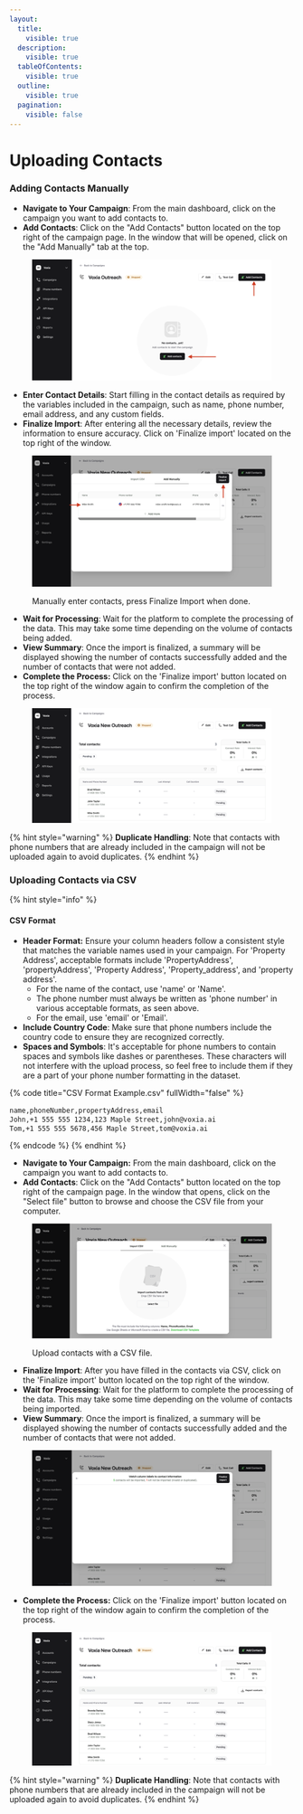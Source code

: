 ```yaml
---
layout:
  title:
    visible: true
  description:
    visible: true
  tableOfContents:
    visible: true
  outline:
    visible: true
  pagination:
    visible: false
---
```


# Uploading Contacts

### Adding Contacts Manually

* **Navigate to Your Campaign**: From the main dashboard, click on the campaign you want to add contacts to.
* **Add Contacts**: Click on the "Add Contacts" button located on the top right of the campaign page. In the window that will be opened, click on the "Add Manually" tab at the top.

<figure><img src="../.gitbook/assets/Screenshot 2025-02-14 at 12.35.18.png" alt=""><figcaption></figcaption></figure>

* **Enter Contact Details**: Start filling in the contact details as required by the variables included in the campaign, such as name, phone number, email address, and any custom fields.
* **Finalize Import**: After entering all the necessary details, review the information to ensure accuracy. Click on 'Finalize import' located on the top right of the window.

<figure><img src="../.gitbook/assets/Screenshot 2025-02-14 at 15.29.20.png" alt=""><figcaption><p>Manually enter contacts, press Finalize Import when done.</p></figcaption></figure>

* **Wait for Processing**: Wait for the platform to complete the processing of the data. This may take some time depending on the volume of contacts being added.
* **View Summary**: Once the import is finalized, a summary will be displayed showing the number of contacts successfully added and the number of contacts that were not added.&#x20;
* **Complete the Process:** Click on the 'Finalize import' button located on the top right of the window again to confirm the completion of the process.

<figure><img src="../.gitbook/assets/Screenshot 2025-02-14 at 15.31.51.png" alt=""><figcaption></figcaption></figure>

{% hint style="warning" %}
**Duplicate Handling**: Note that contacts with phone numbers that are already included in the campaign will not be uploaded again to avoid duplicates.
{% endhint %}

### Uploading Contacts via CSV

{% hint style="info" %}
#### CSV Format

* **Header Format:** Ensure your column headers follow a consistent style that matches the variable names used in your campaign. For 'Property Address', acceptable formats include 'PropertyAddress', 'propertyAddress', 'Property Address', 'Property\_address', and 'property address'.&#x20;
  * For the name of the contact, use 'name' or 'Name'.&#x20;
  * The phone number must always be written as 'phone number' in various acceptable formats, as seen above.
  * For the email, use 'email' or 'Email'.
* **Include Country Code**: Make sure that phone numbers include the country code to ensure they are recognized correctly.
* **Spaces and Symbols**: It's acceptable for phone numbers to contain spaces and symbols like dashes or parentheses. These characters will not interfere with the upload process, so feel free to include them if they are a part of your phone number formatting in the dataset.

{% code title="CSV Format Example.csv" fullWidth="false" %}
```csv
name,phoneNumber,propertyAddress,email
John,+1 555 555 1234,123 Maple Street,john@voxia.ai
Tom,+1 555 555 5678,456 Maple Street,tom@voxia.ai
```
{% endcode %}
{% endhint %}

* **Navigate to Your Campaign:** From the main dashboard, click on the campaign you want to add contacts to.
* **Add Contacts**: Click on the "Add Contacts" button located on the top right of the campaign page. In the window that opens, click on the "Select file" button to browse and choose the CSV file from your computer.

<figure><img src="../.gitbook/assets/Screenshot 2025-02-14 at 15.33.10.png" alt=""><figcaption><p>Upload contacts with a CSV file.</p></figcaption></figure>

* **Finalize Import**: After you have filled in the contacts via CSV, click on the 'Finalize import' button located on the top right of the window.
* **Wait for Processing**: Wait for the platform to complete the processing of the data. This may take some time depending on the volume of contacts being imported.
* **View Summary**: Once the import is finalized, a summary will be displayed showing the number of contacts successfully added and the number of contacts that were not added.&#x20;

<figure><img src="../.gitbook/assets/Screenshot 2025-02-14 at 15.46.54.png" alt=""><figcaption></figcaption></figure>

* **Complete the Process:** Click on the 'Finalize import' button located on the top right of the window again to confirm the completion of the process.

<figure><img src="../.gitbook/assets/Screenshot 2025-02-14 at 15.44.37.png" alt=""><figcaption></figcaption></figure>

{% hint style="warning" %}
**Duplicate Handling**: Note that contacts with phone numbers that are already included in the campaign will not be uploaded again to avoid duplicates.
{% endhint %}
